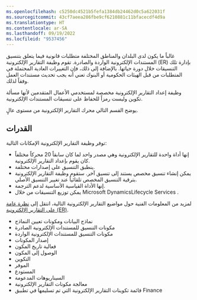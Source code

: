 ```yaml
---
ms.openlocfilehash: c5250dc4521b5fefa1384db24462d0c5a622031f
ms.sourcegitcommit: 43cf7aeea286fbe9cf6210881c11bfacecdf4d9a
ms.translationtype: HT
ms.contentlocale: ar-SA
ms.lasthandoff: 09/19/2022
ms.locfileid: "9537456"
---
```

غالباً ما يكون لدى البلدان والمناطق المختلفة متطلبات قانونية فيما يتعلق بتنسيق المستندات الإلكترونية الواردة والصادرة. تقوم وظيفة التقارير الإلكترونية (ER) بإدارة تلك التنسيقات خلال دورة حياتها. بالإضافة إلى ذلك، فإن التغييرات العادية المحتملة في المتطلبات من قبل الهيئات الحكومية أو البنوك تعني أنه يجب تحديث مستندات العمل وفقاً لذلك.

وظيفة إعداد التقارير الإلكترونية مخصصة لمستخدمي الأعمال المتقدمين لأنها مسألة تكوين وليست رمزاً للحفاظ على تنسيقات المستندات الإلكترونية.

يوضح القسم التالي محرك التقارير الإلكترونية من مستوى عالٍ.

## <a name="capabilities"></a>القدرات

توفر وظيفة التقارير الإلكترونية الإمكانات التالية:

- إنها أداة واحدة للتقارير الإلكترونية وهي مصدر واحد لما كان سابقاً 20 محركاً مختلفاً كان يقوم بإعداد التقارير الإلكترونية.
- ينطبق التنسيق على إصدارات مختلفة.
- يمكن إنشاء تنسيق مخصص يستند إلى تنسيق آخر. ستقوم وظيفة التقارير الإلكترونية بترقية التنسيق المخصص تلقائياً عند تغيير التنسيق الأصلي.
- إنها الأداة القياسية الأساسية لدعم الترجمة.
- يمكن توزيع التنسيقات من خلال Microsoft DynamicsLifecycle Services ‎.

لمزيد من المعلومات الفنية حول مواضيع التقارير الإلكترونية التالية، انتقل إلى [نظرة عامة على التقارير الإلكترونية (ER)](/dynamics365/fin-ops-core/dev-itpro/analytics/general-electronic-reporting?azure-portal=true&toc=/dynamics365/commerce/toc.json).

- نماذج البيانات ومكونات تعيين النماذج
- مكونات التنسيق للمستندات الإلكترونية الصادرة
- مكونات التنسيق للمستندات الإلكترونية الواردة
- إصدار المكونات
- فعالية تاريخ المكون
- الوصول إلى المكون
- التكوين
- الموفر
- المستودع
- السيناريوهات المدعومة
- معالجة مكونات التقارير الإلكترونية
- قائمة تكوينات التقارير الإلكترونية التي تم تسليمها في تطبيق Finance